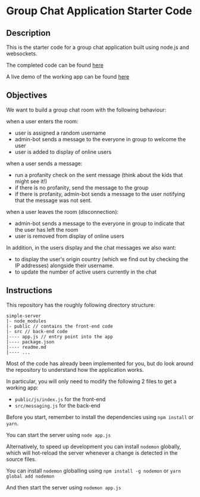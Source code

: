 # Group Chat Application Starter Code

## Description
This is the starter code for a group chat application built using node.js and websockets.

The completed code can be found [here](https://github.com/realtime-apps-iap/chat-app)

A live demo of the working app can be found [here](https://rtwa-iap-chat-app.herokuapp.com/)

## Objectives
We want to build a group chat room with the following behaviour:

when a user enters the room:

- user is assigned a random username
- admin-bot sends a message to the everyone in group to welcome the user
- user is added to display of online users

when a user sends a message:

- run a profanity check on the sent message (think about the kids that might see it!)
- if there is no profanity, send the message to the group
- if there is profanity, admin-bot sends a message to the user notifying that the message was not sent.

when a user leaves the room (disconnection):

- admin-bot sends a message to the everyone in group to indicate that the user has left the room
- user is removed from display of online users

In addition, in the users display and the chat messages we also want:

- to display the user's origin country (which we find out by checking the IP addresses) alongside their username.
- to update the number of active users currently in the chat

## Instructions

This repository has the roughly following directory structure:

```
simple-server
|- node_modules
|- public // contains the front-end code
|- src // back-end code
|---- app.js // entry point into the app
|---- package.json
|---- readme.md
|---- ...
```

Most of the code has already been implemented for you, but do look around the repository to understand how the application works.

In particular, you will only need to modify the following 2 files to get a working app:
-   `public/js/index.js` for the front-end
-   `src/messaging.js` for the back-end

Before you start, remember to install the dependencies using `npm install` or `yarn`.

You can start the server using `node app.js`

Alternatively, to speed up development you can install `nodemon` globally, which will hot-reload the server whenever a change is detected in the source files.

You can install `nodemon` globalling using `npm install -g nodemon` or `yarn global add nodemon`

And then start the server using `nodemon app.js`



